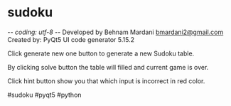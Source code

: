 # sudoku
-*- coding: utf-8 -*-
Developed by Behnam Mardani
bmardani2@gmail.com
Created by: PyQt5 UI code generator 5.15.2


Click generate new one button to generate a new Sudoku table.

By clicking solve button the table will filled and current game is over.

Click hint button show you that which input is incorrect in red color. 


#sudoku
#pyqt5
#python
